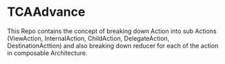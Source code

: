 # TCAAdvance
This Repo contains the concept of breaking down Action into sub Actions (ViewAction, InternalAction, ChildAction, DelegateAction, DestinationActtion) and also breaking down reducer for each of the action in composable Architecture.
